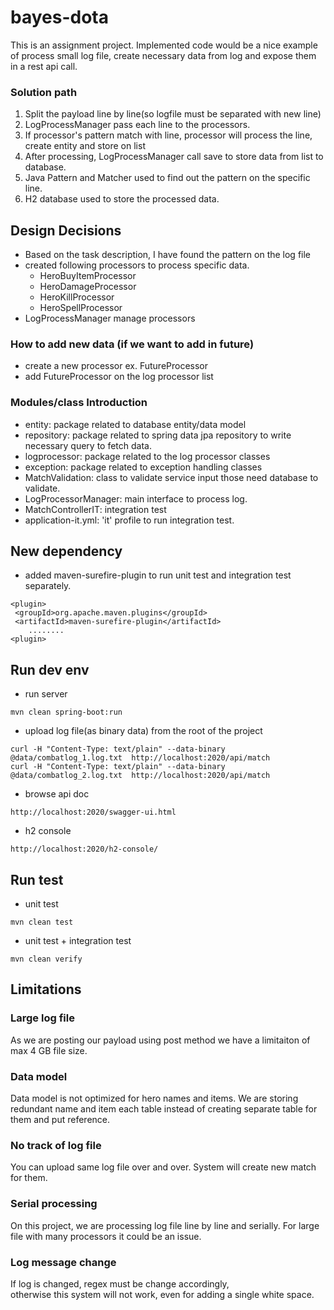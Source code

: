 bayes-dota
==========
This is an assignment project. Implemented code would be a nice example of process small
log file, create necessary data from log and expose them in a rest api call.   

### Solution path
1. Split the payload line by line(so logfile must be separated with new line)
2. LogProcessManager pass each line to the processors. 
3. If processor's pattern match with line, processor will process the line, create entity and store on list
4. After processing, LogProcessManager call save to store data from list to database.
5. Java Pattern and Matcher used to find out the pattern on the specific line.
6. H2 database used to store the processed data.


##  Design Decisions 
- Based on the task description, I have found the pattern on the log file
- created following processors to process specific data. 
    - HeroBuyItemProcessor
    - HeroDamageProcessor
    - HeroKillProcessor
    - HeroSpellProcessor
- LogProcessManager manage processors     

### How to add new data (if we want to add in future) 
- create a new processor ex. FutureProcessor
- add FutureProcessor on the log processor list 

### Modules/class Introduction
- entity: package related to database entity/data model
- repository: package related to spring data jpa repository to write necessary query to fetch data.
- logprocessor: package related to the log processor classes   
- exception: package related to exception handling classes
- MatchValidation: class to validate service input those need database to validate.
- LogProcessorManager: main interface to process log.  
- MatchControllerIT: integration test 
- application-it.yml: 'it' profile to run integration test.

## New dependency 
- added maven-surefire-plugin to run unit test and integration test separately.
```
<plugin>
 <groupId>org.apache.maven.plugins</groupId>
 <artifactId>maven-surefire-plugin</artifactId>
    ........
<plugin>
```


## Run dev env
- run server
```
mvn clean spring-boot:run 
```

- upload log file(as binary data) from the root of the project
```
curl -H "Content-Type: text/plain" --data-binary @data/combatlog_1.log.txt  http://localhost:2020/api/match
curl -H "Content-Type: text/plain" --data-binary @data/combatlog_2.log.txt  http://localhost:2020/api/match
```

- browse api doc
```
http://localhost:2020/swagger-ui.html
```

- h2 console 
````
http://localhost:2020/h2-console/
````

## Run test
- unit test 
```
mvn clean test
```

- unit test + integration test 
```
mvn clean verify
```

## Limitations
### Large log file 
As we are posting our payload using post method we have a limitaiton of 
max 4 GB file size.
 
### Data model
Data model is not optimized for hero names and items. 
We are storing redundant name and item each table instead of creating 
separate table for them and put reference. 

### No track of log file
You can upload same log file over and over. System will create new match for them.   

### Serial processing 
On this project, we are processing log file line by line and serially. For large file 
with many processors it could be an issue.  

### Log message change
If log is changed, regex must be change accordingly,  
otherwise this system will not work, even for adding a single white space. 

